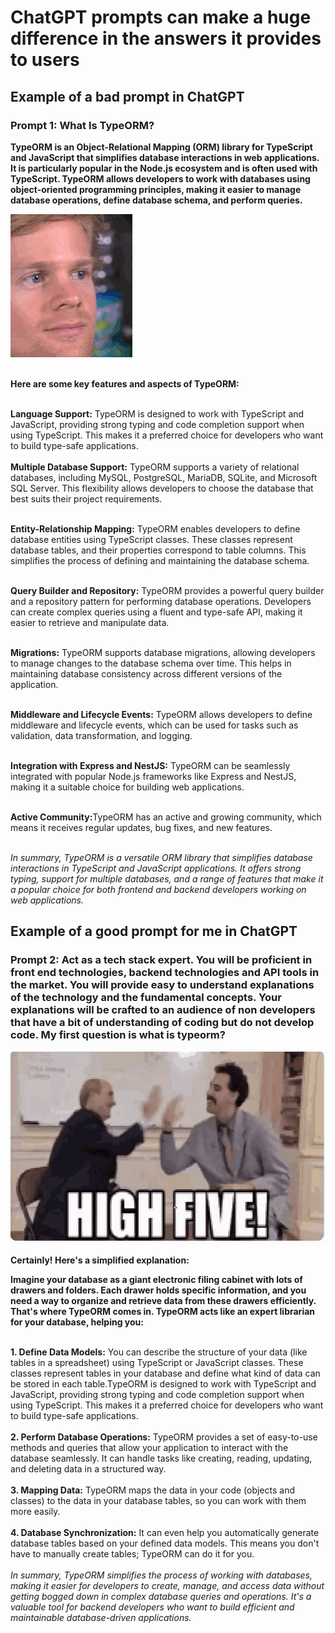<h1>ChatGPT prompts can make a huge difference in the answers it provides to users</h1>
  <h2>Example of a bad prompt in ChatGPT</h2>
 <h3>Prompt 1: What Is TypeORM?</h3>
<body>
  <p>
<strong>TypeORM is an Object-Relational Mapping (ORM) library for TypeScript and JavaScript that simplifies database interactions in web applications. It is particularly popular in the Node.js ecosystem and is often used with TypeScript. TypeORM allows developers to work with databases using object-oriented programming principles, making it easier to manage database operations, define database schema, and perform queries.</strong><br>
    <p>    <img src="https://raw.githubusercontent.com/thecatfix/gifs/main/disbelief.gif" alt="GIF showing disbelief"></p>
  <br><strong>Here are some key features and aspects of TypeORM:</strong><br>
    </p>
<br><strong>Language Support:</strong>  TypeORM is designed to work with TypeScript and JavaScript, providing strong typing and code completion support when using TypeScript. This makes it a preferred choice for developers who want to build type-safe applications.
<br>
  <br><strong>Multiple Database Support:</strong> TypeORM supports a variety of relational databases, including MySQL, PostgreSQL, MariaDB, SQLite, and Microsoft SQL Server. This flexibility allows developers to choose the database that best suits their project requirements.<br>

  <br><strong> Entity-Relationship Mapping:</strong> TypeORM enables developers to define database entities using TypeScript classes. These classes represent database tables, and their properties correspond to table columns. This simplifies the process of defining and maintaining the database schema.<br>

  <br><strong>Query Builder and Repository:</strong> TypeORM provides a powerful query builder and a repository pattern for performing database operations. Developers can create complex queries using a fluent and type-safe API, making it easier to retrieve and manipulate data.<br>

  <br><strong>Migrations:</strong> TypeORM supports database migrations, allowing developers to manage changes to the database schema over time. This helps in maintaining database consistency across different versions of the application.<br>

  <br><strong>Middleware and Lifecycle Events:</strong> TypeORM allows developers to define middleware and lifecycle events, which can be used for tasks such as validation, data transformation, and logging.<br>

  <br><strong>Integration with Express and NestJS:</strong> TypeORM can be seamlessly integrated with popular Node.js frameworks like Express and NestJS, making it a suitable choice for building web applications.<br>

  <br><strong>Active Community:</strong>TypeORM has an active and growing community, which means it receives regular updates, bug fixes, and new features.<br>

  <br><em>In summary, TypeORM is a versatile ORM library that simplifies database interactions in TypeScript and JavaScript applications. It offers strong typing, support for multiple databases, and a range of features that make it a popular choice for both frontend and backend developers working on web applications.</em><br>
    </p>
</body>
   <h2>Example of a good prompt for me in ChatGPT</h2> <p>
   <h3>Prompt 2: Act as a tech stack expert. You will be proficient in front end technologies, backend technologies and API tools in the market. You will provide easy to understand explanations of the technology and the fundamental concepts. Your explanations will be crafted to an audience of non developers that have a bit of understanding of coding but do not develop code. My first question is what is typeorm?</h3></p>
  <body>
     <img src="https://raw.githubusercontent.com/thecatfix/gifs/main/borat-high-five.gif"></p>
    <p>
      <strong>Certainly! Here's a simplified explanation:

Imagine your database as a giant electronic filing cabinet with lots of drawers and folders. Each drawer holds specific information, and you need a way to organize and retrieve data from these drawers efficiently. That's where TypeORM comes in. 
TypeORM acts like an expert librarian for your database, helping you:</strong>
<p> 
  <br><strong>1. Define Data Models:</strong> You can describe the structure of your data (like tables in a spreadsheet) using TypeScript or JavaScript classes. These classes represent tables in your database and define what kind of data can be stored in each table.TypeORM is designed to work with TypeScript and JavaScript, providing strong typing and code completion support when using TypeScript. This makes it a preferred choice for developers who want to build type-safe applications.
  <br>
    <br><strong>2. Perform Database Operations:</strong> TypeORM provides a set of easy-to-use methods and queries that allow your application to interact with the database seamlessly. It can handle tasks like creating, reading, updating, and deleting data in a structured way.
<br>
 <br><strong>3. Mapping Data:</strong> TypeORM maps the data in your code (objects and classes) to the data in your database tables, so you can work with them more easily. <br>
<br><strong>4. Database Synchronization:</strong> It can even help you automatically generate database tables based on your defined data models. This means you don't have to manually create tables; TypeORM can do it for you.<br>
<br><em>In summary, TypeORM simplifies the process of working with databases, making it easier for developers to create, manage, and access data without getting bogged down in complex database queries and operations. It's a valuable tool for backend developers who want to build efficient and maintainable database-driven applications.</em><br>
  </body>

